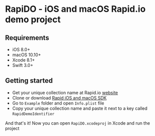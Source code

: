 # RapiDO - iOS and macOS Rapid.io demo project

## Requirements

- iOS 8.0+
- macOS 10.10+
- Xcode 8.1+
- Swift 3.0+

## Getting started

- Get your unique collection name at Rapid.io [website](https://www.rapid.io/demo)
- Clone or download [Rapid iOS and macOS SDK](https://github.com/Rapid-SDK/ios)
- Go to `Example` folder and open `Info.plist` file
- Copy your unique collection name and paste it next to a key called `RapidDemoIdentifier`

And that's it! Now you can open `RapiDO.xcodeproj` in Xcode and run the project